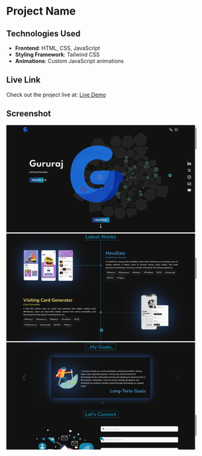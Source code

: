 

# Project Name

## Technologies Used
- **Frontend**: HTML, CSS, JavaScript
- **Styling Framework**: Tailwind CSS
- **Animations**: Custom JavaScript animations

## Live Link
Check out the project live at: [Live Demo](https://persist-portfolio.netlify.app/) 

## Screenshot
![Screenshot](./Screenshot%202.png) 
![Screenshot](./Screenshot%203.png) 
![Screenshot](./Screenshot.png) 


